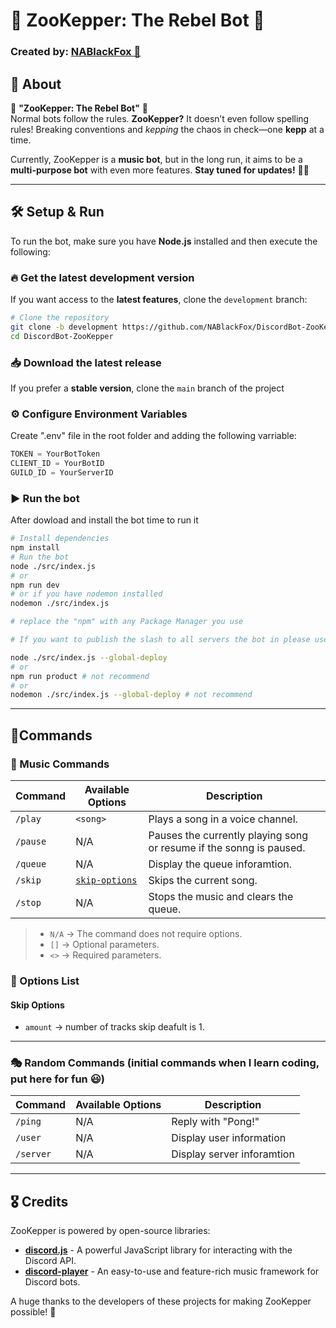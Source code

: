 # 🐊 ZooKepper: The Rebel Bot 🐊

### Created by: [NABlackFox 🦊](https://github.com/NABlackFox)

## 🤖 About
🚀 **"ZooKepper: The Rebel Bot"** 🚀  
Normal bots follow the rules. **ZooKepper?** It doesn’t even follow spelling rules! Breaking conventions and *kepping* the chaos in check—one **kepp** at a time.  

Currently, ZooKepper is a **music bot**, but in the long run, it aims to be a **multi-purpose bot** with even more features. **Stay tuned for updates!** 🎵🔥  

---

## 🛠 Setup & Run
To run the bot, make sure you have **Node.js** installed and then execute the following:

### 🔥 Get the latest development version  
If you want access to the **latest features**, clone the `development` branch:  
```bash
# Clone the repository
git clone -b development https://github.com/NABlackFox/DiscordBot-ZooKepper.git
cd DiscordBot-ZooKepper
```
### 📥 Download the latest release  
If you prefer a **stable version**, clone the `main` branch of the project

<!-- #### 🔗 [**Latest Release**](https://github.com/NABlackFox/DiscordBot-ZooKepper/releases/latest)   -->

### ⚙️ Configure Environment Variables 

Create ".env" file in the root folder and adding the following varriable:
``` js
TOKEN = YourBotToken
CLIENT_ID = YourBotID
GUILD_ID = YourServerID 
```

### ▶️ Run the bot
After dowload and install the bot time to run it
```bash
# Install dependencies
npm install
# Run the bot
node ./src/index.js
# or
npm run dev
# or if you have nodemon installed
nodemon ./src/index.js 

# replace the "npm" with any Package Manager you use

# If you want to publish the slash to all servers the bot in please use the option "--global-deploy". Global deploy will take one to several hours to deploy to all servers

node ./src/index.js --global-deploy
# or
npm run product # not recommend
# or 
nodemon ./src/index.js --global-deploy # not recommend
```
---
## 📜Commands
### 🎵 Music Commands 

| Command       | Available Options        | Description |
|--------------|--------------------------|-------------|
| `/play`      | `<song>`                  | Plays a song in a voice channel. |
| `/pause`     | N/A                        | Pauses the currently playing song or resume if the sonng is paused. |
| `/queue`      | N/A                        | Display the queue inforamtion. |
| `/skip`  | [`skip-options`](#skip-options) | Skips the current song. |
| `/stop`      | N/A                        | Stops the music and clears the queue. |

 
> - `N/A` → The command does not require options.  
> - `[]` → Optional parameters.  
> - `<>` → Required parameters.  
### 📝 Options List

#### Skip Options <a name="skip-options"></a>
- `amount` → number of tracks skip deafult is 1.
---
### 🎭 Random Commands (initial commands when I learn coding, put here for fun 😃)
| Command       | Available Options        | Description |
|--------------|--------------------------|-------------|
| `/ping`      | N/A                  | Reply with "Pong!" |
| `/user`     | N/A                        | Display user information |
| `/server`      | N/A                        | Display server inforamtion |
---

## 🎖 Credits  
ZooKepper is powered by open-source libraries:  

- [**discord.js**](https://discord.js.org/) - A powerful JavaScript library for interacting with the Discord API.  
- [**discord-player**](https://discord-player.js.org/) - An easy-to-use and feature-rich music framework for Discord bots.  

A huge thanks to the developers of these projects for making ZooKepper possible! 🚀  
